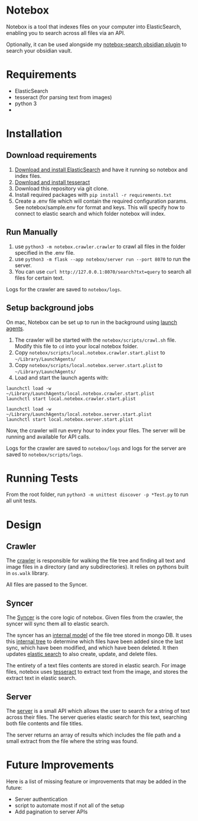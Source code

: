 # Notebox
Notebox is a tool that indexes files on your computer into ElasticSearch, enabling you to search across all files
via an API. 

Optionally, it can be used alongside my [notebox-search obsidian plugin](https://github.com/VeerpalBrar/notebox-search) to search your obsidian vault. 

# Requirements
- ElasticSearch
- tesseract (for parsing text from images)
- python 3  
- 

# Installation 
## Download requirements 
1. [Download and install ElasticSearch](https://www.elastic.co/guide/en/elasticsearch/reference/current/docker.html) and have it running so notebox and index files.
2. [Download and install tesseract](https://tesseract-ocr.github.io/tessdoc/Installation.html)
3. Download this repository via git clone. 
4. Install required packages with `pip install -r requirements.txt`  
5. Create a .env file which will contain the required configuration params. See notebox/sample.env for format and keys. This will specify how to connect to elastic search and which folder notebox will index. 

## Run Manually 
1. use `python3 -m notebox.crawler.crawler` to crawl all files in the folder specified in the .env file. 
2. use `python3 -m flask --app notebox/server run --port 8070` to run the server. 
3. You can use `curl http://127.0.0.1:8070/search?txt=query` to search all files for certain text. 

Logs for the crawler are saved to `notebox/logs`. 
## Setup background jobs 
On mac, Notebox can be set up to run in the background using [launch agents](/notebox/scripts/). 
1. The crawler will be started with the `notebox/scripts/crawl.sh` file. Modify this file to `cd` into your local notebox folder. 
1. Copy `notebox/scripts/local.notebox.crawler.start.plist` to `~/Library/LaunchAgents/`
2. Copy `notebox/scripts/local.notebox.server.start.plist` to `~/Library/LaunchAgents/`
3. Load and start the launch agents with:
```
launchctl load -w ~/Library/LaunchAgents/local.notebox.crawler.start.plist
launchctl start local.notebox.crawler.start.plist

launchctl load -w ~/Library/LaunchAgents/local.notebox.server.start.plist
launchctl start local.notebox.server.start.plist
```
Now, the crawler will run every hour to index your files. The server will be running and available for API calls.

Logs for the crawler are saved to `notebox/logs` and logs for the server are saved to `notebox/scripts/logs`.  

# Running Tests
From the root folder, run `python3 -m unittest discover -p *Test.py` to run all unit tests. 

# Design 
## Crawler 
The [crawler](/notebox/crawler/crawler.py) is responsible for walking the file tree and finding all text and image files in a directory (and any subdirectories). It relies on pythons built in `os.walk` library. 

All files are passed to the Syncer. 

## Syncer
The [Syncer](/notebox/sync/sync.py) is the core logic of notebox. Given files from the crawler, the syncer will sync them all to elastic search. 

The syncer has an [internal model](/notebox/sync/directoryLookup.py) of the file tree stored in mongo DB. It uses this [internal tree](/notebox/shared/directory.py) to determine which files have been added since the last sync, which have been modified, and which have been deleted. It then updates [elastic search](/notebox/elastic/elasticSearchUpdater.py) to also create, update, and delete files. 

The entirety of a text files contents are stored in elastic search. For image files, notebox uses [tesseract](/notebox/extractor/textExtractor.py) to extract text from the image, and stores the extract text in elastic search. 

## Server
The [server](/notebox/server/search.py) is a small API which allows the user to search for a string of text across their files. The server queries elastic search for this text, searching both file contents and file titles. 

The server returns an array of results which includes the file path and a small extract from the file where the string was found. 

# Future Improvements
Here is a list of missing feature or improvements that may be added in the future:
- Server authentication
- script to automate most if not all of the setup
- Add pagination to server APIs